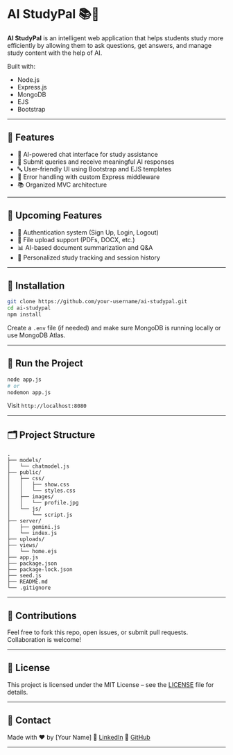 
# AI StudyPal 📚🤖

**AI StudyPal** is an intelligent web application that helps students study more efficiently by allowing them to ask questions, get answers, and manage study content with the help of AI.

Built with:

* Node.js
* Express.js
* MongoDB
* EJS
* Bootstrap

---

## 🌟 Features

* 💬 AI-powered chat interface for study assistance
* 📄 Submit queries and receive meaningful AI responses
* 🔤️ User-friendly UI using Bootstrap and EJS templates
* 🔧 Error handling with custom Express middleware
* 📚 Organized MVC architecture

---

## 🚀 Upcoming Features

* 🔐 Authentication system (Sign Up, Login, Logout)
* 📂 File upload support (PDFs, DOCX, etc.)
* 📊 AI-based document summarization and Q\&A
* 🧠 Personalized study tracking and session history

---

## 💠 Installation

```bash
git clone https://github.com/your-username/ai-studypal.git
cd ai-studypal
npm install
```

Create a `.env` file (if needed) and make sure MongoDB is running locally or use MongoDB Atlas.

---

## 📆 Run the Project

```bash
node app.js
# or
nodemon app.js
```

Visit `http://localhost:8080`

---

## 🗂️ Project Structure

```
.
├── models/
│   └── chatmodel.js
├── public/
│   ├── css/
│   │   ├── show.css
│   │   └── styles.css
│   ├── images/
│   │   └── profile.jpg
│   └── js/
│       └── script.js
├── server/
│   ├── gemini.js
│   └── index.js
├── uploads/
├── views/
│   └── home.ejs
├── app.js
├── package.json
├── package-lock.json
├── seed.js
├── README.md
└── .gitignore
```

---

## 🤝 Contributions

Feel free to fork this repo, open issues, or submit pull requests. Collaboration is welcome!

---

## 📄 License

This project is licensed under the MIT License – see the [LICENSE](LICENSE) file for details.

---

## 📢 Contact

Made with ❤️ by \[Your Name]
🔗 [LinkedIn]([https://www.linkedin.com/in/your-profile](https://www.linkedin.com/in/tushar-rathor-277427259/))
🐙 [GitHub](https://github.com/Tushar-6969/)

---

##
